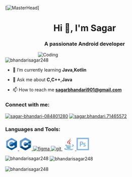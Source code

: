 [![MasterHead](https://static.vecteezy.com/system/resources/previews/002/214/644/original/web-designer-and-programmer-free-vector.jpg)]

<h1 align="center">Hi 👋, I'm Sagar</h1>
<h3 align="center">A passionate Android developer</h3>
<img align="right" alt="Coding" width="400" src="https://camo.githubusercontent.com/cae12fddd9d6982901d82580bdf321d81fb299141098ca1c2d4891870827bf17/68747470733a2f2f6d69726f2e6d656469756d2e636f6d2f6d61782f313336302f302a37513379765349765f7430696f4a2d5a2e676966")

<p align="left"> <img src="https://komarev.com/ghpvc/?username=bhandarisagar248&label=Profile%20views&color=0e75b6&style=flat" alt="bhandarisagar248" /> </p>

- 🌱 I’m currently learning **Java,Kotlin**

- 💬 Ask me about **C,C++,Java**

- 📫 How to reach me **sagarbhandari901@gmail.com**

<h3 align="left">Connect with me:</h3>
<p align="left">
<a href="https://linkedin.com/in/sagar-bhandari-084801280" target="blank"><img align="center" src="https://raw.githubusercontent.com/rahuldkjain/github-profile-readme-generator/master/src/images/icons/Social/linked-in-alt.svg" alt="sagar-bhandari-084801280" height="30" width="40" /></a>
<a href="https://fb.com/sagar.bhandari.71465572" target="blank"><img align="center" src="https://raw.githubusercontent.com/rahuldkjain/github-profile-readme-generator/master/src/images/icons/Social/facebook.svg" alt="sagar.bhandari.71465572" height="30" width="40" /></a>
</p>

<h3 align="left">Languages and Tools:</h3>
<p align="left"> <a href="https://www.cprogramming.com/" target="_blank" rel="noreferrer"> <img src="https://raw.githubusercontent.com/devicons/devicon/master/icons/c/c-original.svg" alt="c" width="40" height="40"/> </a> <a href="https://www.w3schools.com/cpp/" target="_blank" rel="noreferrer"> <img src="https://raw.githubusercontent.com/devicons/devicon/master/icons/cplusplus/cplusplus-original.svg" alt="cplusplus" width="40" height="40"/> </a> <a href="https://www.figma.com/" target="_blank" rel="noreferrer"> <img src="https://www.vectorlogo.zone/logos/figma/figma-icon.svg" alt="figma" width="40" height="40"/> </a> <a href="https://git-scm.com/" target="_blank" rel="noreferrer"> <img src="https://www.vectorlogo.zone/logos/git-scm/git-scm-icon.svg" alt="git" width="40" height="40"/> </a> <a href="https://www.java.com" target="_blank" rel="noreferrer"> <img src="https://raw.githubusercontent.com/devicons/devicon/master/icons/java/java-original.svg" alt="java" width="40" height="40"/> </a> <a href="https://www.photoshop.com/en" target="_blank" rel="noreferrer"> <img src="https://raw.githubusercontent.com/devicons/devicon/master/icons/photoshop/photoshop-line.svg" alt="photoshop" width="40" height="40"/> </a> </p>

<p><img align="left" src="https://github-readme-stats.vercel.app/api/top-langs?username=bhandarisagar248&show_icons=true&locale=en&layout=compact" alt="bhandarisagar248" /></p>

<p>&nbsp;<img align="center" src="https://github-readme-stats.vercel.app/api?username=bhandarisagar248&show_icons=true&locale=en" alt="bhandarisagar248" /></p>

<p><img align="center" src="https://github-readme-streak-stats.herokuapp.com/?user=bhandarisagar248&" alt="bhandarisagar248" /></p>
